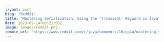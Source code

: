 ```yaml
---
layout: post
blog: "Reddit"
title: "Mastering Serialization: Using the 'transient' Keyword in Java"
date: 2023-09-14T08:21:05Z
image: images/reddit.png
remote_url: "https://www.reddit.com/r/java/comments/16icp4u/mastering_serialization_using_the_transient/"
---
```

